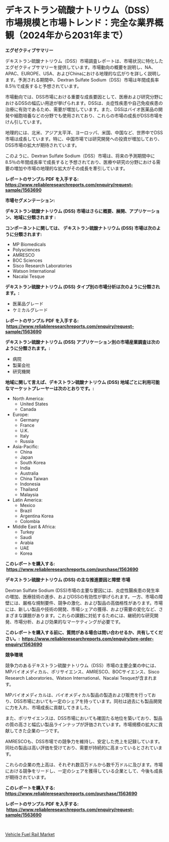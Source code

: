<p><h1>デキストラン硫酸ナトリウム（DSS）市場規模と市場トレンド：完全な業界概観（2024年から2031年まで）</h1></p><p><strong>エグゼクティブサマリー</strong></p>
<p><p>デキストラン硫酸ナトリウム（DSS）市場調査レポートは、市場状況に特化したエグゼクティブサマリーを提供しています。市場動向の概要を説明し、NA、APAC、EUROPE、USA、およびChinaにおける地理的な広がりを詳しく説明します。予測される期間中、Dextran Sulfate Sodium（DSS）市場は年間成長率8.5％で成長すると予想されています。</p><p>市場動向では、DSS市場における重要な成長要因として、医療および研究分野におけるDSSの幅広い用途が挙げられます。DSSは、炎症性疾患や自己免疫疾患の治療に有効であるため、需要が増加しています。また、DSSはバイオ医薬品の開発や細胞培養などの分野でも使用されており、これらの市場の成長がDSS市場をけん引しています。</p><p>地理的には、北米、アジア太平洋、ヨーロッパ、米国、中国など、世界中でDSS市場は成長しています。特に、中国市場では研究開発への投資が増加しており、DSS市場の拡大が期待されています。</p><p>このように、Dextran Sulfate Sodium（DSS）市場は、将来の予測期間中に8.5％の年間成長率で成長すると予想されており、医療や研究の分野における需要の増加や市場の地理的な拡大がその成長を牽引しています。</p></p>
<p><strong>レポートのサンプル PDF を入手する: <a href="https://www.reliableresearchreports.com/enquiry/request-sample/1563690">https://www.reliableresearchreports.com/enquiry/request-sample/1563690</a></strong></p>
<p><strong>市場セグメンテーション:</strong></p>
<p><strong> デキストラン硫酸ナトリウム (DSS) 市場はさらに概要、展開、アプリケーション、地域に分類されます :</strong></p>
<p><strong>コンポーネントに関しては、 デキストラン硫酸ナトリウム (DSS) 市場は次のように分類されます: &nbsp;</strong></p>
<p><ul><li>MP Biomedicals</li><li>Polysciences</li><li>AMRESCO</li><li>BOC Sciences</li><li>Sisco Research Laboratories</li><li>Watson International</li><li>Nacalai Tesque</li></ul></p>
<p><strong> デキストラン硫酸ナトリウム (DSS) タイプ別の市場分析は次のように分類されます。:</strong></p>
<p><ul><li>医薬品グレード</li><li>ケミカルグレード</li></ul></p>
<p><strong>レポートのサンプル PDF を入手する: &nbsp;<a href="https://www.reliableresearchreports.com/enquiry/request-sample/1563690">https://www.reliableresearchreports.com/enquiry/request-sample/1563690</a></strong></p>
<p><strong> デキストラン硫酸ナトリウム (DSS) アプリケーション別の市場産業調査は次のように分類されます。:</strong></p>
<p><ul><li>病院</li><li>製薬会社</li><li>研究機関</li></ul></p>
<p><strong>地域に関して言えば、デキストラン硫酸ナトリウム (DSS) 地域ごとに利用可能なマーケットプレーヤーは次のとおりです。:</strong></p>
<p><ul>
    <li>
        North America:
        <ul>
            <li>United States</li>
            <li>Canada</li>
        </ul>
    </li>
    <li>
        Europe:
        <ul>
            <li>Germany</li>
            <li>France</li>
            <li>U.K.</li>
            <li>Italy</li>
            <li>Russia</li>
        </ul>
    </li>
    <li>
        Asia-Pacific:
        <ul>
            <li>China</li>
            <li>Japan</li>
            <li>South Korea</li>
            <li>India</li>
            <li>Australia</li>
            <li>China Taiwan</li>
            <li>Indonesia</li>
            <li>Thailand</li>
            <li>Malaysia</li>
        </ul>
    </li>
    <li>
        Latin America:
        <ul>
            <li>Mexico</li>
            <li>Brazil</li>
            <li>Argentina Korea</li>
            <li>Colombia</li>
        </ul>
    </li>
    <li>
        Middle East & Africa:
        <ul>
            <li>Turkey</li>
            <li>Saudi</li>
            <li>Arabia</li>
            <li>UAE</li>
            <li>Korea</li>
        </ul>
    </li>
    </ul></p>
<p><strong>このレポートを購入する: &nbsp;<a href="https://www.reliableresearchreports.com/purchase/1563690">https://www.reliableresearchreports.com/purchase/1563690</a></strong></p>
<p><strong>デキストラン硫酸ナトリウム (DSS) の主な推進要因と障壁 市場</strong></p>
<p><p>Dextran Sulfate Sodium (DSS)市場の主要な要因には、炎症性腸疾患の発生率の増加、医療技術の進歩、およびDSSの有効性が挙げられます。一方、市場の障壁には、厳格な規制要件、競争の激化、および製品の高価格性があります。市場には、新しい製品や技術の開発、市場シェアの獲得、および需要の変化など、さまざまな課題があります。これらの課題に対処するためには、継続的な研究開発、市場分析、および効果的なマーケティングが必要です。</p></p>
<p><strong>このレポートを購入する前に、質問がある場合は問い合わせるか、共有してください。:&nbsp; <a href="https://www.reliableresearchreports.com/enquiry/pre-order-enquiry/1563690">https://www.reliableresearchreports.com/enquiry/pre-order-enquiry/1563690</a></strong></p>
<p><strong>競争環境</strong></p>
<p><p>競争力のあるデキストラン硫酸ナトリウム（DSS）市場の主要企業の中には、MPバイオメディカル、ポリサイエンス、AMRESCO、BOCサイエンス、Sisco Research Laboratories、Watson International、Nacalai Tesqueが含まれます。</p><p>MPバイオメディカルは、バイオメディカル製品の製造および販売を行っており、DSS市場においても一定のシェアを持っています。同社は過去にも製品開発に力を入れ、市場成長に貢献してきました。</p><p>また、ポリサイエンスは、DSS市場においても確固たる地位を築いており、製品の質の高さと幅広い製品ラインナップが評価されています。市場規模の拡大に貢献してきた企業の一つです。</p><p>AMRESCOも、DSS市場での競争力を維持し、安定した売上を記録しています。同社の製品は高い評価を受けており、需要が持続的に高まっているとされています。</p><p>これらの企業の売上高は、それぞれ数百万ドルから数千万ドルに及びます。市場における競争をリードし、一定のシェアを獲得している企業として、今後も成長が期待されています。</p></p>
<p><strong>このレポートを購入する: &nbsp; <a href="https://www.reliableresearchreports.com/purchase/1563690">https://www.reliableresearchreports.com/purchase/1563690</a></strong></p>
<p><strong>レポートのサンプル PDF を入手する: &nbsp;<a href="https://www.reliableresearchreports.com/enquiry/request-sample/1563690">https://www.reliableresearchreports.com/enquiry/request-sample/1563690</a></strong><strong></strong></p>
<p>&nbsp;</p>
<p><p><a href="https://fuschia-pecorino-a6d.notion.site/Vehicle-Fuel-Rail-Market-Size-Growth-Outlook-from-2024-to-2031-projecting-at-Market-s-Trends-Analy-bc9c9d99bbc14fcb9e2a0feb0f5499a6">Vehicle Fuel Rail Market</a></p></p>